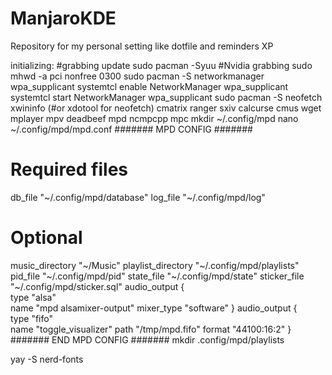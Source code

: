 # ManjaroKDE
Repository for my personal setting like dotfile and reminders XP

initializing:
#grabbing update
sudo pacman -Syuu
#Nvidia grabbing
sudo mhwd -a pci nonfree 0300
sudo pacman -S networkmanager wpa_supplicant
systemtcl enable NetworkManager wpa_supplicant
systemtcl start NetworkManager wpa_supplicant
sudo pacman -S neofetch xwininfo (#or xdotool for neofetch) cmatrix ranger sxiv calcurse cmus wget mplayer mpv deadbeef mpd ncmpcpp mpc
mkdir ~/.config/mpd
nano  ~/.config/mpd/mpd.conf 
####### MPD CONFIG #######
# Required files
db_file            "~/.config/mpd/database"
log_file           "~/.config/mpd/log"
# Optional
music_directory    "~/Music"
playlist_directory "~/.config/mpd/playlists"
pid_file           "~/.config/mpd/pid"
state_file         "~/.config/mpd/state"
sticker_file       "~/.config/mpd/sticker.sql"
audio_output {  
      type  "alsa"  
      name  "mpd alsamixer-output"
      mixer_type "software"
}
audio_output {  
type               "fifo"  
name               "toggle_visualizer"
path               "/tmp/mpd.fifo"
format             "44100:16:2"
}
####### END MPD CONFIG #######
mkdir .config/mpd/playlists




yay -S nerd-fonts

